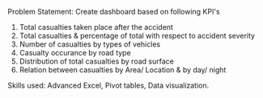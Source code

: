 Problem Statement: Create dashboard based on following KPI's
1. Total casualties taken place after the accident
2. Total casualties & percentage of total with respect to accident severity
3. Number of casualties by types of vehicles
4. Casualty occurance by road type
5. Distribution of total casualties by road surface
6. Relation between casualties by Area/ Location & by day/ night

Skills used: Advanced Excel, Pivot tables, Data visualization.
